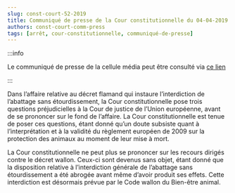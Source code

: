 ```yaml
---   
slug: const-court-52-2019
title: Communiqué de presse de la Cour constitutionnelle du 04-04-2019
authors: const-court-comm-press
tags: [arrêt, cour-constitutionnelle, communiqué-de-presse]
---
```


:::info

Le communiqué de presse de la cellule média peut être consulté via [ce lien](https://www.const-court.be/public/f/2019/2019-052f-info.pdf) 

:::

Dans l’affaire relative au décret flamand qui instaure l’interdiction de l’abattage sans étourdissement, la Cour constitutionnelle pose trois questions préjudicielles à la Cour de justice de l’Union européenne, avant de se prononcer sur le fond de l’affaire. La Cour constitutionnelle est tenue de poser ces questions, étant donné qu’un doute subsiste quant à l’interprétation et à la validité du règlement européen de 2009 sur la protection des animaux au moment de leur mise à mort. La Cour constitutionnelle ne peut plus se prononcer sur les recours dirigés contre le décret wallon. Ceux-ci sont devenus sans objet, étant donné que la disposition relative à l’interdiction générale de l’abattage sans étourdissement a été abrogée avant même d’avoir produit ses effets. Cette interdiction est désormais prévue par le Code wallon du Bien-être animal.
